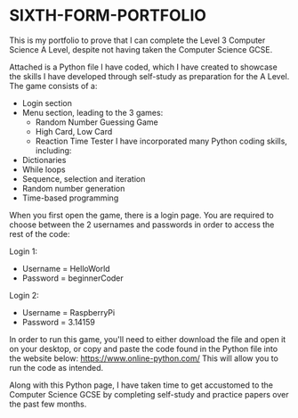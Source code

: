 # SIXTH-FORM-PORTFOLIO
This is my portfolio to prove that I can complete the Level 3 Computer Science A Level, despite not having taken the Computer Science GCSE.


Attached is a Python file I have coded, which I have created to showcase the skills I have developed through self-study as preparation for the A Level. The game consists of a:
  - Login section
  - Menu  section, leading to the 3 games:
    - Random Number Guessing Game
    - High Card, Low Card
    - Reaction Time Tester
I have incorporated many Python coding skills, including:
- Dictionaries
- While loops
- Sequence, selection and iteration
- Random number generation
- Time-based programming

When you first open the game, there is a login page. You are required to choose between the 2 usernames and passwords in order to access the rest of the code:

Login 1: 
  - Username = HelloWorld
  - Password = beginnerCoder

Login 2:
  - Username = RaspberryPi
  - Password = 3.14159

In order to run this game, you'll need to either download the file and open it on your desktop, or copy and paste the code found in the Python file into the website below:
https://www.online-python.com/
This will allow you to run the code as intended.

Along with this Python page, I have taken time to get accustomed to the Computer Science GCSE by completing self-study and practice papers over the past few months.
